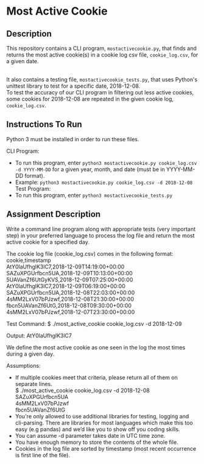 # Most Active Cookie
## Description
This repository contains a CLI program, `mostactivecookie.py`, that finds and returns the most active cookie(s) in a cookie log csv file, `cookie_log.csv`, for a given date.<br/><br/>

It also contains a testing file, `mostactivecookie_tests.py`, that uses Python's unittest library to test for a specific date, 2018-12-08.  
To test the accuracy of our CLI program in filtering out less active cookies, some cookies for 2018-12-08 are repeated in the given cookie log, `cookie_log.csv`.

## Instructions To Run
Python 3 must be installed in order to run these files.<br/>

CLI Program:<br/>
* To run this program, enter `python3 mostactivecookie.py cookie_log.csv -d YYYY-MM-DD` for a given year, month, and date (must be in YYYY-MM-DD format).
* Example: `python3 mostactivecookie.py cookie_log.csv -d 2018-12-08`<br/>
Test Program:
* To run this program, enter `python3 mostactivecookie_tests.py`

## Assignment Description
Write a command line program along with appropriate tests (very important step) in your preferred language to process the log file and return the most active cookie for a specified day.<br/>

The cookie log file (cookie_log.csv) comes in the following format: <br/>
cookie,timestamp <br/>
AtY0laUfhglK3lC7,2018-12-09T14:19:00+00:00 <br/>
SAZuXPGUrfbcn5UA,2018-12-09T10:13:00+00:00 <br/>
5UAVanZf6UtGyKVS,2018-12-09T07:25:00+00:00 <br/>
AtY0laUfhglK3lC7,2018-12-09T06:19:00+00:00 <br/>
SAZuXPGUrfbcn5UA,2018-12-08T22:03:00+00:00 <br/>
4sMM2LxV07bPJzwf,2018-12-08T21:30:00+00:00 <br/>
fbcn5UAVanZf6UtG,2018-12-08T09:30:00+00:00 <br/>
4sMM2LxV07bPJzwf,2018-12-07T23:30:00+00:00 <br/>

Test Command:
$ ./most_active_cookie cookie_log.csv -d 2018-12-09

Output:
AtY0laUfhglK3lC7<br/>

We define the most active cookie as one seen in the log the most times during a given day.  

Assumptions:
* If multiple cookies meet that criteria, please return all of them on separate lines.<br/>
$ ./most_active_cookie cookie_log.csv -d 2018-12-08<br/>
  SAZuXPGUrfbcn5UA<br/>
  4sMM2LxV07bPJzwf<br/>
  fbcn5UAVanZf6UtG<br/>
* You're only allowed to use additional libraries for testing, logging and cli-parsing. There are libraries for most languages which make this too easy (e.g pandas) and we’d like you to show off you coding skills.
* You can assume -d parameter takes date in UTC time zone.
* You have enough memory to store the contents of the whole file.
* Cookies in the log file are sorted by timestamp (most recent occurrence is first line of the file).
